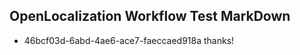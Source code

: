## OpenLocalization Workflow Test MarkDown
* 46bcf03d-6abd-4ae6-ace7-faeccaed918a thanks!

<!--HONumber=Jul16_HO2-->


